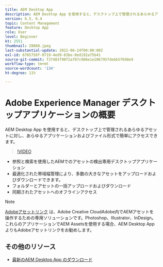 ```yaml
---
title: AEM Desktop App
description: AEM Desktop App を使用すると、デスクトップ上で管理されるあらゆるアセットに対し、あらゆるアプリケーションおよびファイル形式で簡単にアクセスできます。
version: 6.5, 6.4
topic: Content Management
feature: Desktop App
role: User
level: Beginner
kt: 2551
thumbnail: 28868.jpeg
last-substantial-update: 2022-06-24T00:00:00Z
exl-id: 6765758f-0719-4ed9-83be-8ed192a75b41
source-git-commit: f37483f90f2a707c906e1e206795fdebb5f698e9
workflow-type: tm+mt
source-wordcount: '134'
ht-degree: 11%

---
```


# Adobe Experience Manager デスクトップアプリケーションの概要

AEM Desktop App を使用すると、デスクトップ上で管理されるあらゆるアセットに対し、あらゆるアプリケーションおよびファイル形式で簡単にアクセスできます。

>[!VIDEO](https://video.tv.adobe.com/v/28868/?quality=12&learn=on)

+ 参照と検索を使用したAEMでのアセットの検出専用デスクトップアプリケーション
+ 最適化された帯域幅管理により、多数の大きなアセットをアップロードおよびダウンロードできます。
+ フォルダーとアセットの一括アップロードおよびダウンロード
+ 同期されたアセットへのオフラインアクセス

>[!NOTE]
>
> [Adobeアセットリンク](./adobe-asset-link.md) は、Adobe Creative CloudAdobe内でAEMアセットを操作するための専用ソリューションです。Photoshop、Illustrator、InDesign。 これらのアプリケーションでAEM Assetsを使用する場合、AEM Desktop App よりもAdobeアセットリンクをお勧めします。

## その他のリソース

+ [最新のAEM Desktop App のダウンロード](https://experienceleague.adobe.com/docs/experience-manager-desktop-app/using/release-notes.html?lang=ja)
